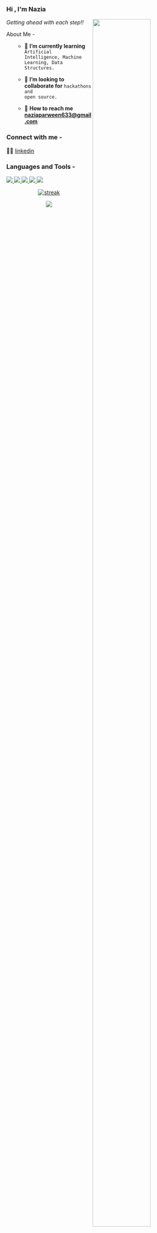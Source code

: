 ### Hi , I'm Nazia
<img src="https://media0.giphy.com/media/k0ijJhqrUP4T2EvmJ1/giphy.gif?cid=790b76110819ac3351aa8299139082e6521561bc719bc1ce&rid=giphy.gif&ct=g" height=90% width=55% align="right">

*Getting ahead with each step!!*

About Me -
<ul>
    
- 🎯 <b> I’m currently learning </b> <code> Artificial Intelligence, Machine Learning, Data Structures.</code>   
    
- 🤝 <b>I’m looking to collaborate for</b> <code>hackathons and open source.</code>     
    
- 📧 <b>How to reach me naziaparween633@gmail.com</b>   
    
</ul>

<h3 align="left">Connect with me - </h3>

 👩‍🏫 [linkedin][linkedin]

[linkedin]: https://in.linkedin.com/in/nazia-parween-86b9ba215

<h3 align="left">Languages and Tools - </h3>

<p align="left"> 
    <a href="https://www.open-std.org/jtc1/sc22/wg14/" target="_blank"> <img src="https://img.icons8.com/color/48/undefined/c-programming.png"/> </a>
    <a href="https://www.cplusplus.com" target="_blank"> <img src="https://img.icons8.com/color/48/000000/c-plus-plus-logo.png"/> </a>
    <a href="https://www.python.org" target="_blank"> <img src="https://img.icons8.com/color/48/000000/python.png"/> </a> 
    <a href="https://www.java.com" target="_blank"> <img src="https://img.icons8.com/color/48/000000/java-coffee-cup-logo.png"/> </a>
    <a href="https://www.mysql.com/" target="_blank"><img src="https://img.icons8.com/external-flat-juicy-fish/60/000000/external-sql-coding-and-development-flat-flat-juicy-fish.png"/></a>
</p>

<p align="center">
    <a href="https://github.com/Nazia2020002030/github-readme-streak-stats">
        <img title="🔥" alt="streak" src="https://github-readme-streak-stats.herokuapp.com/?user=Nazia2020002030&theme=algolia"/>
    </a>
</p>

<p align="center">
<img src = "https://github-readme-stats.vercel.app/api?username=Nazia2020002030&&show_icons=true&title_color=ffffff&icon_color=bb2acf&text_color=daf7dc&bg_color=151515">
</p>
